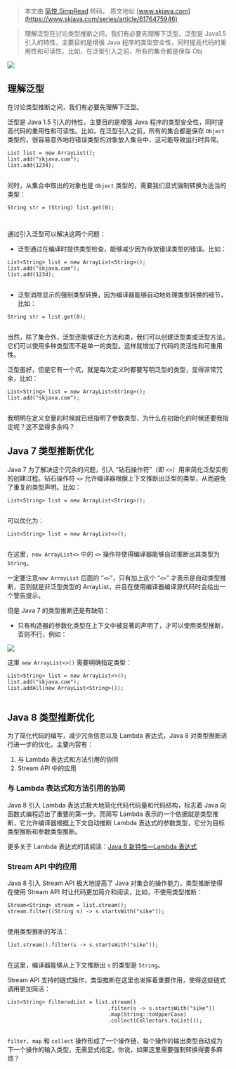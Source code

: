 > 本文由 [简悦 SimpRead](http://ksria.com/simpread/) 转码， 原文地址 [www.skjava.com](https://www.skjava.com/series/article/6176475946)

> 理解泛型在讨论类型推断之间，我们有必要先理解下泛型。泛型是 Java1.5 引入的特性，主要目的是增强 Java 程序的类型安全性，同时提高代码的重用性和可读性。比如，在泛型引入之前，所有的集合都是保存 Obj

![](https://sike.skjava.com/java-features/202311232000003.png)

理解泛型
----

在讨论类型推断之间，我们有必要先理解下泛型。

泛型是 Java 1.5 引入的特性，主要目的是增强 Java 程序的类型安全性，同时提高代码的重用性和可读性。比如，在泛型引入之前，所有的集合都是保存 `Object` 类型的，很容易意外地将错误类型的对象放入集合中，这可能导致运行时异常。

```
List list = new ArrayList();
list.add("skjava.com");
list.add(1234);


```

同时，从集合中取出的对象也是 `Object` 类型的，需要我们显式强制转换为适当的类型：

```
String str = (String) list.get(0);



```

通过引入泛型可以解决这两个问题：

*   泛型通过在编译时提供类型检查，能够减少因为存放错误类型的错误。比如：

```
List<String> list = new ArrayList<String>();
list.add("skjava.com");
list.add(1234);    


```

*   泛型消除显示的强制类型转换，因为编译器能够自动地处理类型转换的细节，比如：

```
String str = list.get(0);     


```

当然，除了集合外，泛型还能够泛化方法和类，我们可以创建泛型类或泛型方法，它们可以使用多种类型而不是单一的类型。这样就增加了代码的灵活性和可重用性。

泛型虽好，但是它有一个坑，就是每次定义时都要写明泛型的类型，显得非常冗余，比如：

```
List<String> list = new ArrayList<String>();
list.add("skjava.com");


```

我明明在定义变量的时候就已经指明了参数类型，为什么在初始化的时候还要我指定呢？这不显得多余吗？

Java 7 类型推断优化
-------------

Java 7 为了解决这个冗余的问题，引入 “钻石操作符”（即 `<>`）用来简化泛型实例的创建过程。钻石操作符 `<>` 允许编译器根据上下文推断出泛型的类型，从而避免了重复的类型声明。比如：

```
List<String> list = new ArrayList<String>();


```

可以优化为：

```
List<String> list = new ArrayList<>();


```

在这里，`new ArrayList<>` 中的 `<>` 操作符使得编译器能够自动推断出其类型为 `String`。

一定要注意`new ArrayList` 后面的 “`<>`”，只有加上这个 “`<>`” 才表示是自动类型推断，否则就是非泛型类型的 ArrayList，并且在使用编译器编译源代码时会给出一个警告提示。

但是 Java 7 的类型推断还是有缺陷：

*   只有构造器的参数化类型在上下文中被显著的声明了，才可以使用类型推断，否则不行，例如：

![](https://sike.skjava.com/java-features/202311232000002.png)

这里 `new ArrayList<>()` 需要明确指定类型：

```
List<String> list = new ArrayList<>();
list.add("skjava.com");
list.addAll(new ArrayList<String>());


```

Java 8 类型推断优化
-------------

为了简化代码的编写，减少冗余信息以及 Lambda 表达式，Java 8 对类型推断进行进一步的优化，主要内容有：

1.  与 Lambda 表达式和方法引用的协同
2.  Stream API 中的应用

### **与 Lambda 表达式和方法引用的协同**

Java 8 引入 Lambda 表达式极大地简化代码代码量和代码结构，标志着 Java 向函数式编程迈出了重要的第一步。而简写 Lambda 表示的一个依据就是类型推断，它允许编译器根据上下文自动推断 Lambda 表达式的参数类型，它分为目标类型推断和参数类型推断。

更多关于 Lambda 表达式的请阅读：[Java 8 新特性—Lambda 表达式](https://www.skjava.com/series/article/www.skjava.com)

### Stream API 中的应用

Java 8 引入 Stream API 极大地提高了 Java 对集合的操作能力，类型推断使得在使用 Stream API 时让代码更加简介和阅读，比如，不使用类型推断：

```
Stream<String> stream = list.stream();
stream.filter((String s) -> s.startsWith("sike"));


```

使用类型推断的写法：

```
list.stream().filter(s -> s.startsWith("sike"));


```

在这里，编译器能够从上下文推断出 `s` 的类型是 `String`。

Stream API 支持的链式操作，类型推断在这里也发挥着重要作用，使得这些链式调用更加简洁：

```
List<String> filteredList = list.stream()
                                .filter(s -> s.startsWith("sike"))
                                .map(String::toUpperCase)
                                .collect(Collectors.toList());


```

`filter`、`map` 和 `collect` 操作形成了一个操作链，每个操作的输出类型自动成为下一个操作的输入类型，无需显式指定。你说，如果这里需要强制转换得要多麻烦？